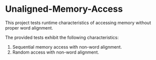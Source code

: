 # Unaligned-Memory-Access
This project tests runtime characteristics of accessing memory without proper word alignment.

The provided tests exhibit the following characteristics:
  1) Sequential memory access with non-word alignment.
  2) Random access with non-word alignment.


